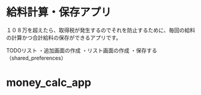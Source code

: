 # 給料計算・保存アプリ

１０８万を超えたら、取得税が発生するのでそれを防止するために、毎回の給料の計算かつ合計給料の保存ができるアプリです。

TODOリスト
・追加画面の作成
・リスト画面の作成
・保存する（shared_preferences）

# money_calc_app
